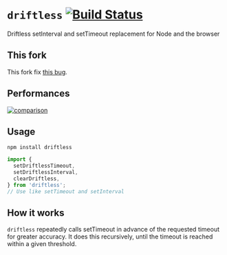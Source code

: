 # `driftless` [![Build Status](https://travis-ci.org/dbkaplun/driftless.svg?branch=master)](https://travis-ci.org/dbkaplun/driftless)

Driftless setInterval and setTimeout replacement for Node and the browser

## This fork

This fork fix [this bug](https://github.com/dbkaplun/driftless/pull/11).

## Performances

[![comparison](https://github.com/dbkaplun/driftless/raw/master/comparison.gif)](https://asciinema.org/a/183890)

## Usage

```
npm install driftless
```

```js
import {
  setDriftlessTimeout,
  setDriftlessInterval,
  clearDriftless,
} from 'driftless';
// Use like setTimeout and setInterval
```

## How it works

`driftless` repeatedly calls setTimeout in advance of the requested timeout for
greater accuracy. It does this recursively, until the timeout is reached within
a given threshold.
